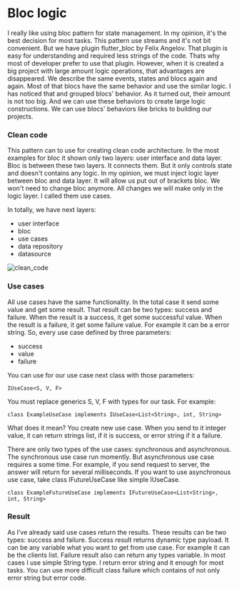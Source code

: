 # Bloc logic

I really like using bloc pattern for state management.  In my opinion, it's the best decision for most tasks. This pattern use streams and it's not bit convenient. But we have plugin flutter_bloc by Felix Angelov. That plugin is easy for understanding and required less strings of the code. Thats why most of developer prefer to use that plugin. However, when it is created a big project with large amount logic operations, that advantages are disappeared. We describe the same events, states and blocs again and again. Most of that blocs have the same behavior and use the similar logic. I has noticed that and grouped blocs' behavior. As it turned out, their amount is not too big. And we can use these behaviors to create large logic constructions. We can use blocs' behaviors like bricks to building our projects.

### Clean code

This pattern can to use for creating clean code architecture. In the most examples for bloc it shown only two layers: user interface and data layer. Bloc is between these two layers. It connects them. But it only controls state and doesn't contains any logic. In my opinion, we must inject logic layer between bloc and data layer. It will allow us put out of brackets bloc. We won't need to change bloc anymore. All changes we will make only in the logic layer. I called them use cases.

In totally, we have next layers:

* user interface
* bloc
* use cases
* data repository
* datasource

![clean_code](https://user-images.githubusercontent.com/9856286/109404873-3d8d8800-798c-11eb-910f-8c73994a9656.jpg)

### Use cases

All use cases have the same functionality. In the total case it send some value and get some result. That result can be two types: success and failure. When the result is a success, it get some successful value. When the result is a failure, it get some failure value. For example it can be a error string. So, every use case defined by three parameters:

* success
* value
* failure

You can use for our use case next class with those parameters:

```IUseCase<S, V, F>```

You must replace generics S, V, F with types for our task. For example:

```class ExampleUseCase implements IUseCase<List<String>, int, String>```

What does it mean? You create new use case. When you send to it integer value, it can return strings list, if it is success, or error string if it a failure.

There are only two types of the use cases: synchronous and asynchronous. The synchronous use case run momently. But asynchronous use case requires a some time. For example, if you send request to server, the answer will return for several milliseconds.  If you want to use asynchronous use case, take class IFutureUseCase like simple IUseCase.

```class ExampleFutureUseCase implements IFutureUseCase<List<String>, int, String>```

### Result

As I’ve already said use cases return the results. These results can be two types: success and failure. Success result returns dynamic type payload. It can be any variable what you want to get from use case. For example it can be the clients list. Failure result also can return any types variable. In most cases I use simple String type. I return error string and it enough for most tasks. You can use more difficult class failure which contains of not only error string but error code. 
